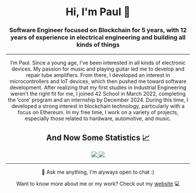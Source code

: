 <h1 align="center">
  <span>Hi, I'm Paul 👋</span>
</h1>
<h3 align="center">Software Engineer focused on Blockchain for 5 years, with 12 years of experience in electrical engineering and building all kinds of things</h3>

----
<p align="center">I’m Paul. Since a young age, I’ve been interested in all kinds of electronic devices. My passion for music and playing guitar led me to develop and repair tube amplifiers. From there, I developed an interest in microcontrollers and IoT devices, which then pushed me toward software development. After realizing that my first studies in Industrial Engineering weren’t the right fit for me, I joined 42 School in March 2022, completing the ‘core’ program and an internship by December 2024. During this time, I developed a strong interest in blockchain technology, particularly with a focus on Ethereum. In my free time, I work on a variety of projects, especially those related to hardware, automotive, and music.</p>

<h2 align="center">And Now Some Statistics 📈</h2>
<p align="center">
  <a href="https://wakatime.com/@pauldev">
    <img src="https://github-readme-stats.vercel.app/api/wakatime?username=pauldev&show_icons=true&theme=dark"/>
  </a>
  <a href="#">
    <img src="https://github-readme-stats.vercel.app/api/top-langs/?username=pauldev20&layout=compact&theme=dark"/>
  </a>
</p>

----
<p align="center">💬 Ask me anything, I'm alyways open to chat :)</p>
<p align="center">Want to know more about me or my work? Check out my <a href="https://pauldev.sh">website</a> 💻</p>

<!--
Here are some ideas to get you started:

- 🔭 I’m currently working on ...
- 🌱 I’m currently learning ...
- 👯 I’m looking to collaborate on ...
- 🤔 I’m looking for help with ...
- 💬 Ask me about ...
- 📫 How to reach me: ...
- 😄 Pronouns: ...
- ⚡ Fun fact: ...
-->
